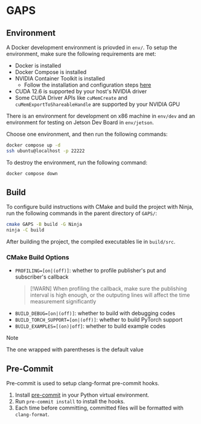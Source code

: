 # GAPS

## Environment
A Docker development environment is priovded in `env/`.
To setup the environment, make sure the following requirements are met:
- Docker is installed
- Docker Compose is installed
- NVIDIA Container Toolkit is installed
    - Follow the installation and configuration steps [here](https://docs.nvidia.com/datacenter/cloud-native/container-toolkit/latest/install-guide.html)
- CUDA 12.6 is supported by your host's NVIDIA driver
- Some CUDA Driver APIs like `cuMemCreate` and `cuMemExportToShareableHandle` are supported by your NVIDIA GPU

There is an environment for development on x86 machine in `env/dev` and an environment for testing on Jetson Dev Board in `env/jetson`.

Choose one environment, and then run the following commands:
```sh
docker compose up -d
ssh ubuntu@localhost -p 22222
```

To destroy the environment, run the following command:
```sh
docker compose down
```

## Build
To configure build instructions with CMake and build the project with Ninja,
run the following commands in the parent directory of `GAPS/`:
```sh
cmake GAPS -B build -G Ninja
ninja -C build
```

After building the project, the compiled executables lie in `build/src`.

### CMake Build Options
- `PROFILING=[on|(off)]`: whether to profile publisher's put and subscriber's callback
    > [!WARN]
    > When profiling the callback,
    > make sure the publishing interval is high enough,
    > or the outputing lines will affect the time measurement significantly
- `BUILD_DEBUG=[on|(off)]`: whether to build with debugging codes
- `BUILD_TORCH_SUPPORT=[on|(off)]`: whether to build PyTorch support
- `BUILD_EXAMPLES=[(on)|off]`: whether to build example codes

> [!Note]
> The one wrapped with parentheses is the default value

## Pre-Commit
Pre-commit is used to setup clang-format pre-commit hooks.

1. Install [pre-commit](https://pre-commit.com/) in your Python virtual environment.
2. Run `pre-commit install` to install the hooks.
3. Each time before committing, committed files will be formatted with `clang-format`.
